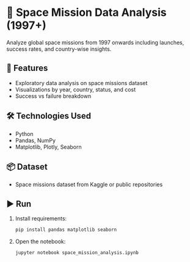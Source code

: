 # 🚀 Space Mission Data Analysis (1997+)

Analyze global space missions from 1997 onwards including launches, success rates, and country-wise insights.

## 🌌 Features
- Exploratory data analysis on space missions dataset
- Visualizations by year, country, status, and cost
- Success vs failure breakdown

## 🛠️ Technologies Used
- Python
- Pandas, NumPy
- Matplotlib, Plotly, Seaborn

## 📦 Dataset
- Space missions dataset from Kaggle or public repositories

## ▶️ Run
1. Install requirements:
   ```bash
   pip install pandas matplotlib seaborn

2. Open the notebook:
   ```bash
   jupyter notebook space_mission_analysis.ipynb

